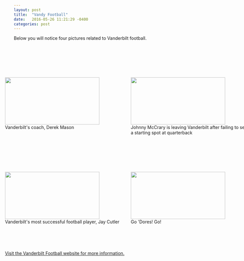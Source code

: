 ```yaml
---
layout: post
title:  "Vandy Football"
date:   2016-05-26 11:21:29 -0400
categories: post
---
```


<html>
<body background = "https://cloud.githubusercontent.com/assets/19412094/15580342/53c00c9e-2336-11e6-91d1-ded4cbba4f99.jpeg">

Below you will notice four pictures related to Vanderbilt football.
<br>
<br>
<br>
<br>
<br>
<br>
<br>
<br>
<br>
<br>
<br>
<br>
<br>
<br>
<br>
<br>
<br>
<br>
<br>
<br>
<br>
<br>
<br>
<br>
<br>
<br>
<br>
<br>
<br>
<br>
<IMG STYLE="position:absolute; TOP:300px; LEFT:200px; WIDTH:300px; HEIGHT:150px" SRC="https://cloud.githubusercontent.com/assets/19412094/15579720/d0f03f0c-2333-11e6-9c64-c48b7b6c02c9.jpg">
<IMG STYLE="position:absolute; TOP:300px; LEFT:600px; WIDTH:300px; HEIGHT:150px" SRC="https://cloud.githubusercontent.com/assets/19412094/15398537/0008f298-1db2-11e6-880c-aaef0f31bc37.JPG">

<DIV style="position: absolute; top:450px; left:200px; width:400px; height:25px">Vanderbilt's coach, Derek Mason</DIV>
<DIV style="position: absolute; top:450px; left:600px; width:400px; height:25px">Johnny McCrary is leaving Vanderbilt after failing to secure a starting spot at quarterback</DIV>

<IMG STYLE="position:absolute; TOP:600px; LEFT:200px; WIDTH:300px; HEIGHT:150px" SRC="https://cloud.githubusercontent.com/assets/19412094/15579727/d6777ddc-2333-11e6-980b-e31e7757e49b.jpg">
<IMG STYLE="position:absolute; TOP:600px; LEFT:600px; WIDTH:300px; HEIGHT:150px" SRC="https://cloud.githubusercontent.com/assets/19412094/15579734/dad2573a-2333-11e6-9baf-357d60c73ad4.jpg">

<DIV style="position: absolute; top:750px; left:200px; width:400px; height:25px">Vanderbilt's most successful football player, Jay Cutler</DIV>
<DIV style="position: absolute; top:750px; left:600px; width:400px; height:25px">Go 'Dores! Go!</DIV>

<DIV style="position: absolute; top:850px; left:200px; width:600px; height:25px"><a href="http://www.vucommodores.com/sports/m-footbl/vand-m-footbl-body.html">Visit the Vanderbilt Football website for more information.</a></DIV>

</body>
</html>
